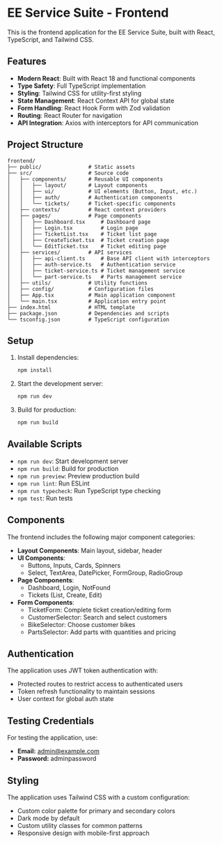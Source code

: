 # EE Service Suite - Frontend

This is the frontend application for the EE Service Suite, built with React, TypeScript, and Tailwind CSS.

## Features

- **Modern React**: Built with React 18 and functional components
- **Type Safety**: Full TypeScript implementation
- **Styling**: Tailwind CSS for utility-first styling
- **State Management**: React Context API for global state
- **Form Handling**: React Hook Form with Zod validation
- **Routing**: React Router for navigation
- **API Integration**: Axios with interceptors for API communication

## Project Structure

```
frontend/
├── public/               # Static assets
├── src/                  # Source code
│   ├── components/       # Reusable UI components
│   │   ├── layout/       # Layout components
│   │   ├── ui/           # UI elements (Button, Input, etc.)
│   │   ├── auth/         # Authentication components
│   │   └── tickets/      # Ticket-specific components
│   ├── contexts/         # React context providers
│   ├── pages/            # Page components
│   │   ├── Dashboard.tsx     # Dashboard page
│   │   ├── Login.tsx         # Login page
│   │   ├── TicketList.tsx    # Ticket list page
│   │   ├── CreateTicket.tsx  # Ticket creation page
│   │   └── EditTicket.tsx    # Ticket editing page
│   ├── services/         # API services
│   │   ├── api-client.ts     # Base API client with interceptors
│   │   ├── auth-service.ts   # Authentication service
│   │   ├── ticket-service.ts # Ticket management service
│   │   └── part-service.ts   # Parts management service
│   ├── utils/            # Utility functions
│   ├── config/           # Configuration files
│   ├── App.tsx           # Main application component
│   └── main.tsx          # Application entry point
├── index.html            # HTML template
├── package.json          # Dependencies and scripts
└── tsconfig.json         # TypeScript configuration
```

## Setup

1. Install dependencies:
   ```bash
   npm install
   ```

2. Start the development server:
   ```bash
   npm run dev
   ```

3. Build for production:
   ```bash
   npm run build
   ```

## Available Scripts

- `npm run dev`: Start development server
- `npm run build`: Build for production
- `npm run preview`: Preview production build
- `npm run lint`: Run ESLint
- `npm run typecheck`: Run TypeScript type checking
- `npm test`: Run tests

## Components

The frontend includes the following major component categories:

- **Layout Components**: Main layout, sidebar, header
- **UI Components**: 
  - Buttons, Inputs, Cards, Spinners
  - Select, TextArea, DatePicker, FormGroup, RadioGroup
- **Page Components**: 
  - Dashboard, Login, NotFound
  - Tickets (List, Create, Edit)
- **Form Components**:
  - TicketForm: Complete ticket creation/editing form
  - CustomerSelector: Search and select customers
  - BikeSelector: Choose customer bikes
  - PartsSelector: Add parts with quantities and pricing

## Authentication

The application uses JWT token authentication with:

- Protected routes to restrict access to authenticated users
- Token refresh functionality to maintain sessions
- User context for global auth state

## Testing Credentials

For testing the application, use:
- **Email:** admin@example.com
- **Password:** adminpassword

## Styling

The application uses Tailwind CSS with a custom configuration:

- Custom color palette for primary and secondary colors
- Dark mode by default
- Custom utility classes for common patterns
- Responsive design with mobile-first approach